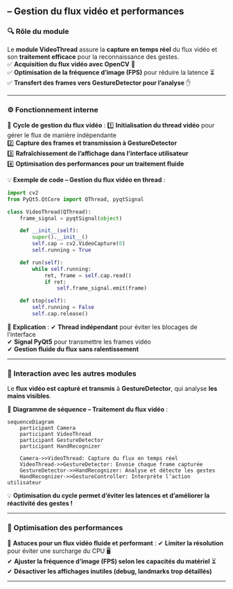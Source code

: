 ## **– Gestion du flux vidéo et performances**  

### **🔍 Rôle du module**
Le **module VideoThread** assure la **capture en temps réel** du flux vidéo et son **traitement efficace** pour la reconnaissance des gestes.  
✅ **Acquisition du flux vidéo avec OpenCV** 🎥  
✅ **Optimisation de la fréquence d’image (FPS)** pour réduire la latence ⏳  
✅ **Transfert des frames vers GestureDetector pour l’analyse** ✋  

---

### **⚙️ Fonctionnement interne**
📌 **Cycle de gestion du flux vidéo** :
1️⃣ **Initialisation du thread vidéo** pour gérer le flux de manière indépendante  
2️⃣ **Capture des frames et transmission à GestureDetector**  
3️⃣ **Rafraîchissement de l’affichage dans l’interface utilisateur**  
4️⃣ **Optimisation des performances pour un traitement fluide**  

💡 **Exemple de code – Gestion du flux vidéo en thread** :
```python
import cv2
from PyQt5.QtCore import QThread, pyqtSignal

class VideoThread(QThread):
    frame_signal = pyqtSignal(object)

    def __init__(self):
        super().__init__()
        self.cap = cv2.VideoCapture(0)
        self.running = True

    def run(self):
        while self.running:
            ret, frame = self.cap.read()
            if ret:
                self.frame_signal.emit(frame)

    def stop(self):
        self.running = False
        self.cap.release()
```
📌 **Explication** :
✔ **Thread indépendant** pour éviter les blocages de l’interface  
✔ **Signal PyQt5** pour transmettre les frames vidéo  
✔ **Gestion fluide du flux sans ralentissement**  

---

### **🔗 Interaction avec les autres modules**
Le **flux vidéo est capturé et transmis** à **GestureDetector**, qui analyse **les mains visibles**.  

📌 **Diagramme de séquence – Traitement du flux vidéo** :
```mermaid
sequenceDiagram
    participant Camera
    participant VideoThread
    participant GestureDetector
    participant HandRecognizer

    Camera->>VideoThread: Capture du flux en temps réel
    VideoThread->>GestureDetector: Envoie chaque frame capturée
    GestureDetector->>HandRecognizer: Analyse et détecte les gestes
    HandRecognizer->>GestureController: Interprète l’action utilisateur
```
💡 **Optimisation du cycle permet d’éviter les latences et d’améliorer la réactivité des gestes !**  

---

### **📌 Optimisation des performances**
📌 **Astuces pour un flux vidéo fluide et performant** :
✔ **Limiter la résolution** pour éviter une surcharge du CPU 🖥️  
✔ **Ajuster la fréquence d’image (FPS) selon les capacités du matériel** ⏳  
✔ **Désactiver les affichages inutiles (debug, landmarks trop détaillés)**  

---
